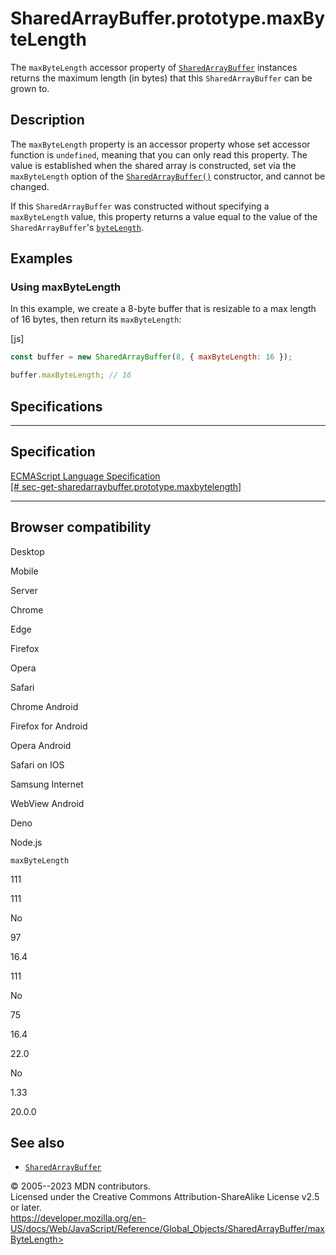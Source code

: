 SharedArrayBuffer.prototype.maxByteLength
=========================================

 
The `maxByteLength` accessor property of
[`SharedArrayBuffer`](../sharedarraybuffer) instances returns the
maximum length (in bytes) that this `SharedArrayBuffer` can be grown to.


 
Description
-----------

 
The `maxByteLength` property is an accessor property whose set accessor
function is `undefined`, meaning that you can only read this property.
The value is established when the shared array is constructed, set via
the `maxByteLength` option of the
[`SharedArrayBuffer()`](sharedarraybuffer) constructor, and cannot be
changed.

If this `SharedArrayBuffer` was constructed without specifying a
`maxByteLength` value, this property returns a value equal to the value
of the `SharedArrayBuffer`\'s [`byteLength`](bytelength).



 
Examples
--------


 
### Using maxByteLength 

 
In this example, we create a 8-byte buffer that is resizable to a max
length of 16 bytes, then return its `maxByteLength`:

 
 
[js]


```js
const buffer = new SharedArrayBuffer(8, { maxByteLength: 16 });

buffer.maxByteLength; // 16
```




Specifications
--------------

 
  -----------------------------------------------------------------------------------------------------------------------------------------------------------------------
  Specification
  -----------------------------------------------------------------------------------------------------------------------------------------------------------------------
  [ECMAScript Language Specification\
  [\#
  sec-get-sharedarraybuffer.prototype.maxbytelength]](https://tc39.es/ecma262/multipage/structured-data.html#sec-get-sharedarraybuffer.prototype.maxbytelength)

  -----------------------------------------------------------------------------------------------------------------------------------------------------------------------


Browser compatibility 
---------------------

 


Desktop

Mobile

Server

Chrome

Edge

Firefox

Opera

Safari

Chrome Android

Firefox for Android

Opera Android

Safari on IOS

Samsung Internet

WebView Android

Deno

Node.js

`maxByteLength`

111

111

No

97

16.4

111

No

75

16.4

22.0

No

1.33

20.0.0

 
See also 
--------

 
-   [`SharedArrayBuffer`](../sharedarraybuffer)



 
© 2005--2023 MDN contributors.\
Licensed under the Creative Commons Attribution-ShareAlike License v2.5
or later.\
https://developer.mozilla.org/en-US/docs/Web/JavaScript/Reference/Global_Objects/SharedArrayBuffer/maxByteLength>

